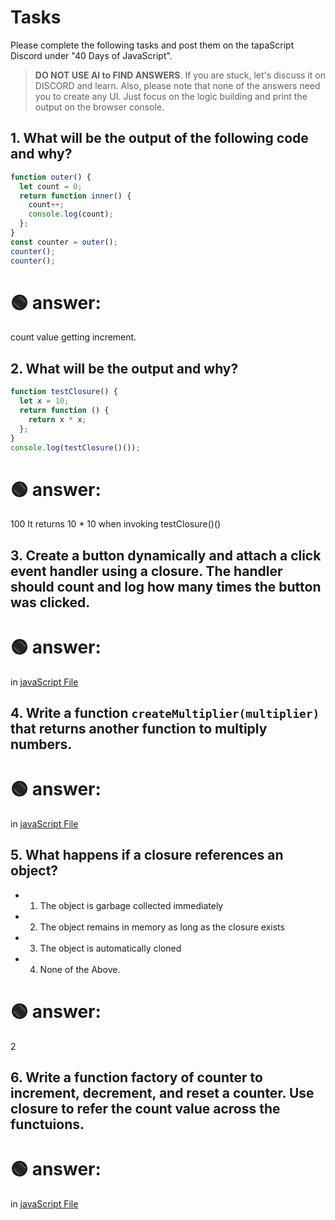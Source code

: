 # Tasks

Please complete the following tasks and post them on the tapaScript Discord under "40 Days of JavaScript".

> **DO NOT USE AI to FIND ANSWERS**. If you are stuck, let's discuss it on DISCORD and learn. Also, please note that none of the answers need you to create any UI. Just focus on the logic building and print the output on the browser console.

## 1. What will be the output of the following code and why?

```js
function outer() {
  let count = 0;
  return function inner() {
    count++;
    console.log(count);
  };
}
const counter = outer();
counter();
counter();
```

# 🟢 answer:

count value getting increment.

## 2. What will be the output and why?

```js
function testClosure() {
  let x = 10;
  return function () {
    return x * x;
  };
}
console.log(testClosure()());
```

# 🟢 answer:

100
It returns 10 \* 10 when invoking testClosure()()

## 3. Create a button dynamically and attach a click event handler using a closure. The handler should count and log how many times the button was clicked.

# 🟢 answer:

in [javaScript File](./scripts.js)

## 4. Write a function `createMultiplier(multiplier)` that returns another function to multiply numbers.

# 🟢 answer:

in [javaScript File](./scripts.js)

## 5. What happens if a closure references an object?

- 1. The object is garbage collected immediately
- 2. The object remains in memory as long as the closure exists
- 3. The object is automatically cloned
- 4. None of the Above.

# 🟢 answer:

2

## 6. Write a function factory of counter to increment, decrement, and reset a counter. Use closure to refer the count value across the functuions.

# 🟢 answer:

in [javaScript File](./scripts.js)
